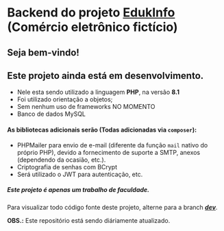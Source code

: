 # Backend do projeto [EdukInfo](https://github.com/leonardon397/prova-ecommerce-faculdade-av1) (Comércio eletrônico fictício)

## Seja bem-vindo!

## Este projeto ainda está em desenvolvimento. 
* Nele esta sendo utilizado a linguagem **PHP**, na versão **8.1**
* Foi utilizado orientação a objetos;
* Sem nenhum uso de frameworks NO MOMENTO
* Banco de dados MySQL
#### As bibliotecas adicionais serão (Todas adicionadas via `composer`):
* PHPMailer para envio de e-mail (diferente da função `mail` nativo do próprio PHP), devido a fornecimento de suporte a SMTP, anexos (dependendo da ocasião, etc.).
* Criptografia de senhas com BCrypt
* Será utilizado o JWT para autenticação, etc.

##### Este projeto é apenas um trabalho de faculdade.

Para visualizar todo código fonte deste projeto, alterne para a branch [***dev***](https://github.com/leonardon397/prova-ecommerce-faculdade-av2-backend/tree/dev).


**OBS.:** Este repositório está sendo diáriamente atualizado.
